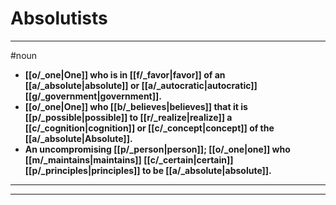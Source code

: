 # Absolutists
---
#noun
- **[[o/_one|One]] who is in [[f/_favor|favor]] of an [[a/_absolute|absolute]] or [[a/_autocratic|autocratic]] [[g/_government|government]].**
- **[[o/_one|One]] who [[b/_believes|believes]] that it is [[p/_possible|possible]] to [[r/_realize|realize]] a [[c/_cognition|cognition]] or [[c/_concept|concept]] of the [[a/_absolute|Absolute]].**
- **An uncompromising [[p/_person|person]]; [[o/_one|one]] who [[m/_maintains|maintains]] [[c/_certain|certain]] [[p/_principles|principles]] to be [[a/_absolute|absolute]].**
---
---
